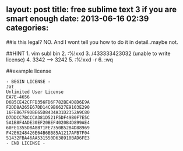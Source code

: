 layout: post
title: free sublime text 3 if you are smart enough
date: 2013-06-16 02:39
categories:
---

##is this legal?
NO. And I wont tell you how to do it in detail..maybe not.

##HINT
    1. vim subl bin
    2. :%!xxd
    3. /433333423032 (unable to write license)
    4. 3342 --> 3242
    5. :%!xxd -r
    6. :wq


##example license

	- BEGIN LICENSE - 
	Jat 
	Unlimited User License 
	EA7E-4656 
	D6B5CE42CFFD356FD6F782BE4D8D6E9A 
	F2DD8A265E67DD14C9B6627E9103E290 
	16FEB67F9DBE65D8434A31D2352A9C80 
	D7DDCC7BCCCA381D521F5DF49B0F7E5C 
	5A1B8F4ADE30EF20BEF4020B4D899AE4 
	60FE1355D8A8B71FE7350B52B4D88969 
	F42E6248426E64B6BB85A1217AFB7F04 
	51432FBA46AA531550D638910BAD6FE3 
	- END LICENSE -
